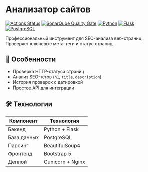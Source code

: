 # Анализатор сайтов

[![Actions Status](https://github.com/darthlivesey/python-project-83/actions/workflows/hexlet-check.yml/badge.svg)](https://github.com/darthlivesey/python-project-83/actions)
[![SonarQube Quality Gate](https://sonarcloud.io/api/project_badges/measure?project=darthlivesey_python-project-83&metric=alert_status)](https://sonarcloud.io/summary/new_code?id=darthlivesey_python-project-83)
[![Python](https://img.shields.io/badge/python-3.10%2B-blue)](https://www.python.org/)
[![Flask](https://img.shields.io/badge/flask-2.3-green)](https://flask.palletsprojects.com/)
[![PostgreSQL](https://img.shields.io/badge/postgresql-15-purple)](https://www.postgresql.org/)

Профессиональный инструмент для SEO-анализа веб-страниц. Проверяет ключевые мета-теги и статус страниц.

## 🌟 Особенности

- Проверка HTTP-статуса страниц
- Анализ SEO-тегов (`h1`, `title`, `description`)
- История проверок с датировкой
- Простое API для интеграции

## 🛠 Технологии

| Компонент       | Технология         |
|----------------|--------------------|
| Бэкенд         | Python + Flask     |
| База данных    | PostgreSQL         |
| Парсинг        | BeautifulSoup4     |
| Фронтенд       | Bootstrap 5        |
| Деплой         | Gunicorn + Nginx   |